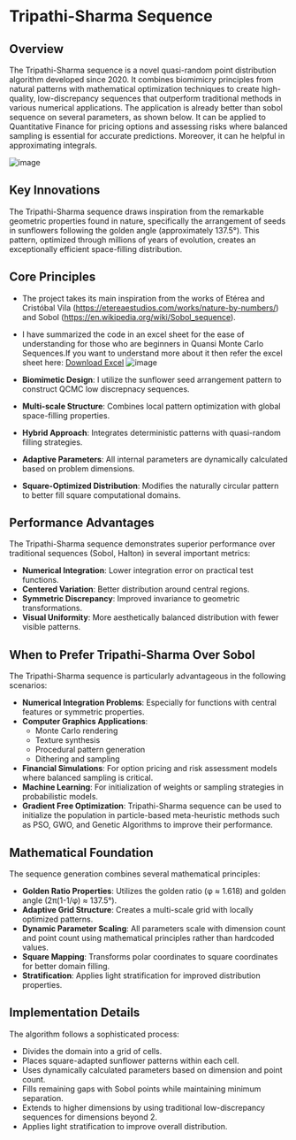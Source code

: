 # Tripathi-Sharma Sequence

## Overview
The Tripathi-Sharma sequence is a novel quasi-random point distribution algorithm developed since 2020. It combines biomimicry principles from natural patterns with mathematical optimization techniques to create high-quality, low-discrepancy sequences that outperform traditional methods in various numerical applications.
The application is already better than sobol sequence on several parameters, as shown below. It can be applied to Quantitative Finance for pricing options and assessing risks where balanced sampling is essential for accurate predictions. Moreover, it can he helpful in approximating integrals.

![image](https://github.com/user-attachments/assets/8986bbd0-a925-48be-b909-a9afae4b634c)


## Key Innovations
The Tripathi-Sharma sequence draws inspiration from the remarkable geometric properties found in nature, specifically the arrangement of seeds in sunflowers following the golden angle (approximately 137.5°). This pattern, optimized through millions of years of evolution, creates an exceptionally efficient space-filling distribution.

## Core Principles
- The project takes its main inspiration from the works of Etérea and Cristóbal Vila (https://etereaestudios.com/works/nature-by-numbers/) and Sobol (https://en.wikipedia.org/wiki/Sobol_sequence). 
- I have summarized the code in an excel sheet for the ease of understanding for those who are beginners in Quansi Monte Carlo Sequences.If you want to understand more about it then refer the excel sheet here: [Download Excel](https://github.com/bhaskatripathi/tripathi_sharma_sequence/blob/main/Golden_Ratio_Sunflower_radians.xlsx) ![image](https://github.com/user-attachments/assets/35c3d6a1-f33d-43c6-b298-86ba5911fa28)

- **Biomimetic Design**: I utilize the sunflower seed arrangement pattern to construct QCMC low discrepnacy sequences.
- **Multi-scale Structure**: Combines local pattern optimization with global space-filling properties.
- **Hybrid Approach**: Integrates deterministic patterns with quasi-random filling strategies.
- **Adaptive Parameters**: All internal parameters are dynamically calculated based on problem dimensions.
- **Square-Optimized Distribution**: Modifies the naturally circular pattern to better fill square computational domains.

## Performance Advantages
The Tripathi-Sharma sequence demonstrates superior performance over traditional sequences (Sobol, Halton) in several important metrics:
- **Numerical Integration**: Lower integration error on practical test functions.
- **Centered Variation**: Better distribution around central regions.
- **Symmetric Discrepancy**: Improved invariance to geometric transformations.
- **Visual Uniformity**: More aesthetically balanced distribution with fewer visible patterns.

## When to Prefer Tripathi-Sharma Over Sobol
The Tripathi-Sharma sequence is particularly advantageous in the following scenarios:
- **Numerical Integration Problems**: Especially for functions with central features or symmetric properties.
- **Computer Graphics Applications**:
  - Monte Carlo rendering
  - Texture synthesis
  - Procedural pattern generation
  - Dithering and sampling
- **Financial Simulations**: For option pricing and risk assessment models where balanced sampling is critical.
- **Machine Learning**: For initialization of weights or sampling strategies in probabilistic models.
- **Gradient Free Optimization**: Tripathi-Sharma sequence can be used to initialize the population in particle-based meta-heuristic methods such as PSO, GWO, and Genetic Algorithms to improve their performance.

## Mathematical Foundation
The sequence generation combines several mathematical principles:
- **Golden Ratio Properties**: Utilizes the golden ratio (φ ≈ 1.618) and golden angle (2π(1-1/φ) ≈ 137.5°).
- **Adaptive Grid Structure**: Creates a multi-scale grid with locally optimized patterns.
- **Dynamic Parameter Scaling**: All parameters scale with dimension count and point count using mathematical principles rather than hardcoded values.
- **Square Mapping**: Transforms polar coordinates to square coordinates for better domain filling.
- **Stratification**: Applies light stratification for improved distribution properties.

## Implementation Details
The algorithm follows a sophisticated process:
- Divides the domain into a grid of cells.
- Places square-adapted sunflower patterns within each cell.
- Uses dynamically calculated parameters based on dimension and point count.
- Fills remaining gaps with Sobol points while maintaining minimum separation.
- Extends to higher dimensions by using traditional low-discrepancy sequences for dimensions beyond 2.
- Applies light stratification to improve overall distribution.


